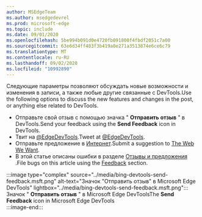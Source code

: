 ```yaml
---
author: MSEdgeTeam
ms.author: msedgedevrel
ms.prod: microsoft-edge
ms.topic: include
ms.date: 09/01/2020
ms.openlocfilehash: 5be994b091d0e4720fb091800f4fbdf2051c7a00
ms.sourcegitcommit: 63e6d34ff483f3b419a0e271a3513874e6ce6c79
ms.translationtype: MT
ms.contentlocale: ru-RU
ms.lasthandoff: 09/02/2020
ms.locfileid: "10992890"
---
```

<span data-ttu-id="54891-101">Следующие параметры позволяют обсуждать новые возможности и изменения в записи, а также любые другие связанные с DevTools.</span><span class="sxs-lookup"><span data-stu-id="54891-101">Use the following options to discuss the new features and changes in the post, or anything else related to DevTools.</span></span>  

*   <span data-ttu-id="54891-102">Отправьте свой отзыв с помощью значка " **Отправить отзыв** " в DevTools.</span><span class="sxs-lookup"><span data-stu-id="54891-102">Send your feedback using the **Send Feedback** icon in DevTools.</span></span>  
*   <span data-ttu-id="54891-103">Твит на [@EdgeDevTools][PostTweetEdgeDevTools].</span><span class="sxs-lookup"><span data-stu-id="54891-103">Tweet at [@EdgeDevTools][PostTweetEdgeDevTools].</span></span>  
*   <span data-ttu-id="54891-104">Отправьте предложение в [Интернет][TheWebWeWant].</span><span class="sxs-lookup"><span data-stu-id="54891-104">Submit a suggestion to [The Web We Want][TheWebWeWant].</span></span>  
*   <span data-ttu-id="54891-105">В этой статье описаны ошибки в разделе [Отзывы и предложения](#feedback) .</span><span class="sxs-lookup"><span data-stu-id="54891-105">File bugs on this article using the [Feedback](#feedback) section.</span></span>  

:::image type="complex" source="../media/bing-devtools-send-feedback.msft.png" alt-text="Значок "Отправить отзыв" в Microsoft Edge DevTools" lightbox="../media/bing-devtools-send-feedback.msft.png":::
   <span data-ttu-id="54891-107">Значок " **Отправить отзыв** " в Microsoft Edge DevTools</span><span class="sxs-lookup"><span data-stu-id="54891-107">The **Send Feedback** icon in Microsoft Edge DevTools</span></span>  
:::image-end:::  

<!-- links -->  

[PostTweetEdgeDevTools]: https://twitter.com/intent/tweet?text=@EdgeDevTools "@EdgeDevTools | Публикация твита"  

[EdgeDevToolsTwitterAccount]: https://twitter.com/EdgeDevTools "@EdgeDevTools учетной записи Twitter"  

[GitHubMicrosoftDocsEdgeDeveloperNewIssue]: https://github.com/MicrosoftDocs/edge-developer/issues/new?title=[DevTools%20Docs%20Feedback] "Новая ошибка — MicrosoftDocs/Edge-разработчик-GitHub"  

[TheWebWeWant]: https://webwewant.fyi "Требуемый веб-сайт"  
